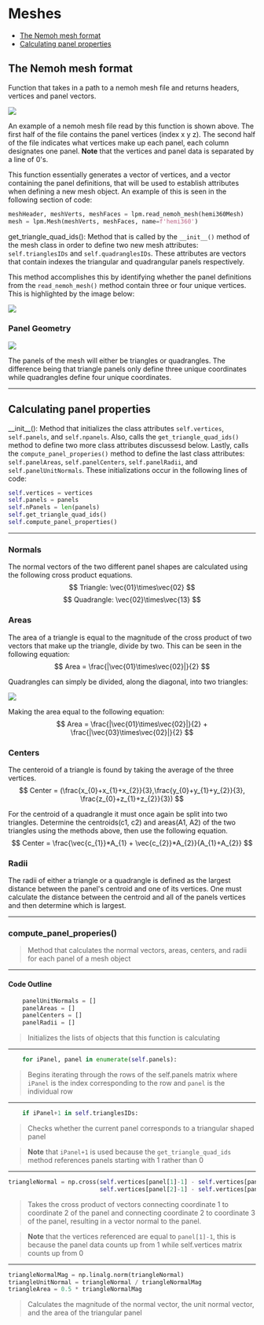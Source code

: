 # Meshes

- [The Nemoh mesh format](##the-nemoh-mesh-format)
- [Calculating panel properties](##calculating-panel-properties)

## The Nemoh mesh format
Function that takes in a path to a nemoh mesh file and returns headers, vertices
and panel vectors.

![](./images/nemohMesh.png)

An example of a nemoh mesh file read by this function is shown above. The first 
half of the file contains the panel vertices (index x y z). The second half of 
the file indicates what vertices make up each panel, each column designates one 
panel. **Note** that the vertices and panel data is separated by a line of 0's.

This function essentially generates a vector of vertices, and a vector
containing the panel definitions, that will be used to establish attributes when
defining a new mesh object. An example of this is seen in the following section
of code:

```Python
meshHeader, meshVerts, meshFaces = lpm.read_nemoh_mesh(hemi360Mesh)
mesh = lpm.Mesh(meshVerts, meshFaces, name=f'hemi360')
```

get_triangle_quad_ids(): Method that is called by the `__init__()` method of the
mesh class in order to define two new mesh attributes: `self.trianglesIDs` and
`self.quadranglesIDs`. These attributes are vectors that contain indexes the
triangular and quadrangular panels respectively.

This method accomplishes this by identifying whether the panel definitions from
the `read_nemoh_mesh()` method contain three or four unique vertices. This is
highlighted by the image below: 

![](./images/panelIDs.png)

### Panel Geometry

![](./images/panelGeometry.png)

The panels of the mesh will either be triangles or quadrangles. The difference
being that triangle panels only define three unique coordinates while 
quadrangles define four unique coordinates.

---

## Calculating panel properties

\_\_init__():
Method that initializes the class attributes `self.vertices`, `self.panels`,
and `self.npanels`. Also, calls the `get_triangle_quad_ids()` method to 
define two more class attributes discussesd below. Lastly, calls the 
`compute_panel_properies()` method to define the last class attributes: 
`self.panelAreas`, `self.panelCenters`, `self.panelRadii`, and 
`self.panelUnitNormals`. These initializations occur in the following lines
of code:
```py
self.vertices = vertices
self.panels = panels
self.nPanels = len(panels)
self.get_triangle_quad_ids()
self.compute_panel_properties()
```
---


### Normals

The normal vectors of the two different panel shapes are calculated
using the following cross product equations.
$$ Triangle:  \vec{01}\times\vec{02} $$
$$ Quadrangle:  \vec{02}\times\vec{13} $$


### Areas

The area of a triangle is equal to the magnitude of the cross product of two
vectors that make up the triangle, divide by two. This can be seen in the
following equation:
$$ Area = \frac{|\vec{01}\times\vec{02}|}{2} $$

Quadrangles can simply be divided, along the diagonal, into two triangles:

![](./images/panelArea.png)

Making the area equal to the following equation:
$$ 
Area = \frac{|\vec{01}\times\vec{02}|}{2} + \frac{|\vec{03}\times\vec{02}|}{2} 
$$


### Centers

The centeroid of a triangle is found by taking the average of the three 
vertices.
$$
Center = (\frac{x_{0}+x_{1}+x_{2}}{3},\frac{y_{0}+y_{1}+y_{2}}{3},
          \frac{z_{0}+z_{1}+z_{2}}{3})
$$

For the centroid of a quadrangle it must once again be split into two triangles.
Determine the centroids(c1, c2) and areas(A1, A2) of the two triangles using the
methods above, then use the following equation.
$$
Center = \frac{\vec{c_{1}}*A_{1} + \vec{c_{2}}*A_{2}}{A_{1}+A_{2}}
$$


### Radii

The radii of either a triangle or a quadrangle is defined as the largest distance
between the panel's centroid and one of its vertices. One must calculate the
distance between the centroid and all of the panels vertices and then determine 
which is largest.

---


### compute_panel_properies()

> Method that calculates the normal vectors, areas, centers, and radii for each
> panel of a mesh object 

---

#### Code Outline

```python
    panelUnitNormals = []
    panelAreas = []
    panelCenters = []
    panelRadii = [] 
```

> Initializes the lists of objects that this function is calculating

---

```python
    for iPanel, panel in enumerate(self.panels):
```

> Begins iterating through the rows of the self.panels matrix where `iPanel` is
> the index corresponding to the row and `panel` is the individual row 

---

```python
    if iPanel+1 in self.trianglesIDs:
```

> Checks whether the current panel corresponds to a triangular shaped panel

> **Note** that `iPanel+1` is used because the `get_triangle_quad_ids` method 
> references panels starting with 1 rather than 0

---

```python
triangleNormal = np.cross(self.vertices[panel[1]-1] - self.vertices[panel[0]-1], 
                          self.vertices[panel[2]-1] - self.vertices[panel[0]-1])
```
> Takes the cross product of vectors connecting coordinate 1 to coordinate 2 of 
> the panel and connecting coordinate 2 to coordinate 3 of the panel, resulting in
> a vector normal to the panel.

>**Note** that the vertices referenced are equal to `panel[1]-1`, this is because
>the panel data counts up from 1 while self.vertices matrix counts up from 0

---

```python
triangleNormalMag = np.linalg.norm(triangleNormal)
triangleUnitNormal = triangleNormal / triangleNormalMag
triangleArea = 0.5 * triangleNormalMag
```
> Calculates the magnitude of the normal vector, the unit normal vector, and the
> area of the triangular panel
